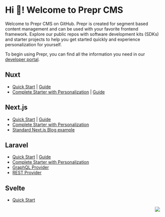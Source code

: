 # Hi 👋! Welcome to Prepr CMS

Welcome to Prepr CMS on GitHub. Prepr is created for segment based content management and can be used with your favorite frontend framework. Explore our public repos with software development kits (SDKs) and starter projects to help you get started quickly and experience personalization for yourself.

To begin using Prepr, you can find all the information you need in our [developer portal](https://docs.prepr.io/).

## Nuxt
- [Quick Start](https://github.com/preprio/nuxt-quick-start) | [Guide](https://docs.prepr.io/connecting-front-end-apps/nuxtjs)
- [Complete Starter with Personalization](https://github.com/preprio/nuxt-complete-starter) | [Guide](https://docs.prepr.io/connecting-front-end-apps/nuxt-starter)

## Next.js
- [Quick Start](https://github.com/preprio/next-quick-start) | [Guide](https://docs.prepr.io/connecting-front-end-apps/nextjs)
- [Complete Starter with Personalization](https://github.com/preprio/next-complete-starter)
- [Standard Next.js Blog example](https://github.com/preprio/next.js-blog-example)

## Laravel
- [Quick Start](https://github.com/preprio/laravel-quick-start) | [Guide](https://docs.prepr.io/connecting-front-end-apps/laravel)
- [Complete Starter with Personalization](https://github.com/preprio/laravel-complete-starter)
- [GraphQL Provider](https://github.com/preprio/laravel-graphql-sdk)
- [REST Provider](https://github.com/preprio/laravel-rest-sdk)

## Svelte
- [Quick Start](https://github.com/preprio/svelte-quick-start)

<img src="https://3f8neni5ytfp.b-cdn.net/4fb86f77-96b9-4933-95eb-ec9586a705f4.svg" align="right">
